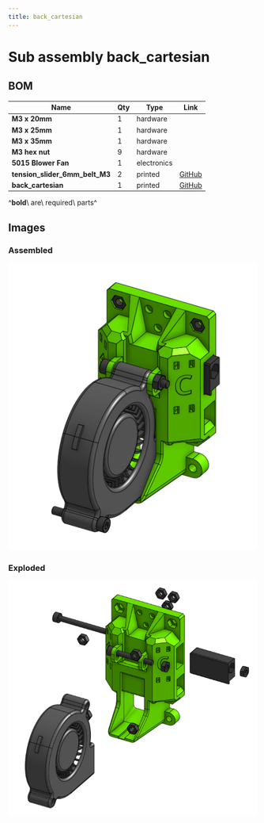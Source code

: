 ```yaml
---
title: back_cartesian
---
```



# Sub assembly back_cartesian 


## BOM

| Name | Qty | Type | Link |
| ---- | --- | ---- | ---- |
| **M3 x 20mm** | 1 | hardware |  |
| **M3 x 25mm** | 1 | hardware |  |
| **M3 x 35mm** | 1 | hardware |  |
| **M3 hex nut** | 9 | hardware |  |
| **5015 Blower Fan** | 1 | electronics |  |
| **tension_slider_6mm_belt_M3** | 2 | printed | [GitHub](https://github.com/pkucmus/EVA/tree/master/stl/Tension%20Sliders/tension_slider_6mm_belt_M3.stl) |
| **back_cartesian** | 1 | printed | [GitHub](https://github.com/pkucmus/EVA/tree/master/stl/Backs/back_cartesian.stl) |

^**bold**\ are\ required\ parts^


## Images

### Assembled

![](../assets/images/sub_assemblies/back_cartesian.png)

### Exploded

![](../assets/images/sub_assemblies/back_cartesian_exploded.png)